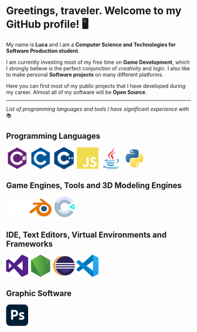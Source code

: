 # Greetings, traveler. Welcome to my GitHub profile! 🖥️

My name is **Luca** and I am a **Computer Science and Technologies for Software Production student**.

I am currently investing most of my free time on **Game Development**, 
which I strongly believe is the perfect conjunction of *creativity* and *logic*.
I also like to make personal **Software projects** on many different platforms.

Here you can find most of my public projects that I have developed during my career.
Almost all of my software will be **Open Source**.

---

*List of programming languages and tools I have significant experience with* 📚

## Programming Languages

<img src="https://github.com/devicons/devicon/blob/master/icons/csharp/csharp-plain.svg" width="60" /> <img src="https://github.com/devicons/devicon/blob/master/icons/c/c-plain.svg" width="60" /> <img src="https://github.com/devicons/devicon/blob/master/icons/cplusplus/cplusplus-plain.svg" width="60" /> <img src="https://github.com/devicons/devicon/blob/master/icons/javascript/javascript-plain.svg" width="60" /> <img src="https://github.com/devicons/devicon/blob/master/icons/java/java-original.svg" width="60" /> <img src= "https://github.com/devicons/devicon/blob/master/icons/python/python-original.svg" width="60"/>


## Game Engines, Tools and 3D Modeling Engines

<img src="https://github.com/Luca00IT/icons/blob/main/unity-original-white.svg" width="60" /> <img src="https://github.com/devicons/devicon/blob/master/icons/blender/blender-original.svg" width="60" />  <img src="https://github.com/Luca00IT/icons/blob/main/Construct%203%20Logo.png" width="60" />

## IDE, Text Editors, Virtual Environments and Frameworks

<img src="https://github.com/devicons/devicon/blob/master/icons/visualstudio/visualstudio-plain.svg" width="60" /> <img src="https://github.com/devicons/devicon/blob/master/icons/nodejs/nodejs-original.svg" width="60" /> <img src="https://github.com/devicons/devicon/blob/master/icons/eclipse/eclipse-original.svg" width="60" /> <img src="https://github.com/devicons/devicon/blob/master/icons/vscode/vscode-original.svg" width="60" />

## Graphic Software
<img src="https://github.com/devicons/devicon/blob/master/icons/photoshop/photoshop-plain.svg" width="60" /> 

<!---
Luca00IT/Luca00IT is a ✨ special ✨ repository because its `README.md` (this file) appears on your GitHub profile.
You can click the Preview link to take a look at your changes.
--->
